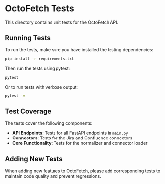 # OctoFetch Tests

This directory contains unit tests for the OctoFetch API.

## Running Tests

To run the tests, make sure you have installed the testing dependencies:

```bash
pip install -r requirements.txt
```

Then run the tests using pytest:

```bash
pytest
```

Or to run tests with verbose output:

```bash
pytest -v
```

## Test Coverage

The tests cover the following components:

- **API Endpoints**: Tests for all FastAPI endpoints in `main.py`
- **Connectors**: Tests for the Jira and Confluence connectors
- **Core Functionality**: Tests for the normalizer and connector loader

## Adding New Tests

When adding new features to OctoFetch, please add corresponding tests to maintain code quality and prevent regressions.